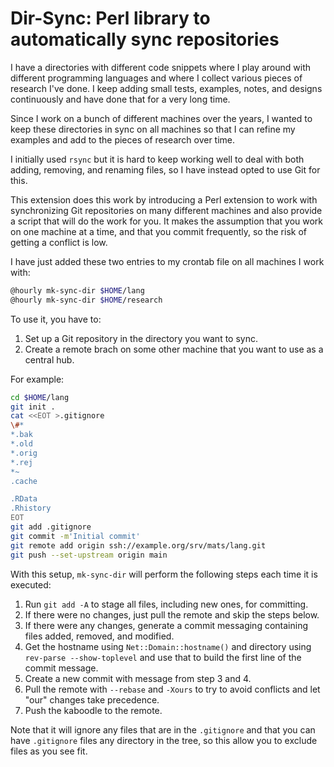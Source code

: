 # Dir-Sync: Perl library to automatically sync repositories

I have a directories with different code snippets where I play around
with different programming languages and where I collect various
pieces of research I've done. I keep adding small tests, examples,
notes, and designs continuously and have done that for a very long
time.

Since I work on a bunch of different machines over the years, I wanted
to keep these directories in sync on all machines so that I can refine
my examples and add to the pieces of research over time.

I initially used `rsync` but it is hard to keep working well to deal
with both adding, removing, and renaming files, so I have instead
opted to use Git for this.

This extension does this work by introducing a Perl extension to work
with synchronizing Git repositories on many different machines and
also provide a script that will do the work for you. It makes the
assumption that you work on one machine at a time, and that you commit
frequently, so the risk of getting a conflict is low.

I have just added these two entries to my crontab file on all machines
I work with:

```bash
@hourly mk-sync-dir $HOME/lang
@hourly mk-sync-dir $HOME/research
```

To use it, you have to:
1. Set up a Git repository in the directory you want to sync.
2. Create a remote brach on some other machine that you want to use as a central hub.

For example:

```bash
cd $HOME/lang
git init .
cat <<EOT >.gitignore 
\#*
*.bak
*.old
*.orig
*.rej
*~
.cache

.RData
.Rhistory
EOT
git add .gitignore
git commit -m'Initial commit'
git remote add origin ssh://example.org/srv/mats/lang.git
git push --set-upstream origin main
```

With this setup, `mk-sync-dir` will perform the following steps each
time it is executed:

1. Run `git add -A` to stage all files, including new ones, for
   committing. 
2. If there were no changes, just pull the remote and skip the steps
   below.
3. If there were any changes, generate a commit messaging containing
   files added, removed, and modified.
4. Get the hostname using `Net::Domain::hostname()` and directory
   using `rev-parse --show-toplevel` and use that to build the first
   line of the commit message.
5. Create a new commit with message from step 3 and 4.
6. Pull the remote with `--rebase` and `-Xours` to try to avoid
   conflicts and let "our" changes take precedence.
7. Push the kaboodle to the remote.

Note that it will ignore any files that are in the `.gitignore` and
that you can have `.gitignore` files any directory in the tree, so
this allow you to exclude files as you see fit.
